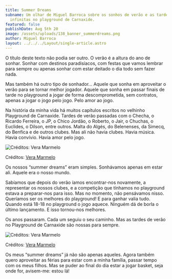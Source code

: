 ```yaml
---
title: Summer Dreams
subname: Um olhar de Miguel Barroca sobre os sonhos de verão e as tardes
  infinitas no playground de Carnaxide.
featured: false
publishDate: Aug 5th 20
image: /assets/uploads/138_banner_summerdreams.png
author: Miguel Barroca
layout: ../../../Layout/single-article.astro
---
```

O título deste texto não podia ser outro. O verão é a altura do ano de sonhar. Sonhar com destinos paradisíacos, com festas que vamos lembrar para sempre ou apenas sonhar com estar deitado o dia todo sem fazer nada. 

Mas também há outro tipo de sonhador... Aquele que sonha em aproveitar o verão para se tornar melhor jogador. Aquele que sonha em passar finais de tarde no playground a jogar de forma descomprometida, sem contratos, apenas a jogar o jogo pelo jogo. Pelo amor ao jogo. 

Na história da minha vida há muitos capítulos escritos no velhinho Playground de Carnaxide. Tardes de verão passadas com o Checha, o Ricardo Ferreira, o JP, o Chico Jordão, o Roberto, o Jair, o Chuchas, o Euclides, o Dilson, entre outros. Malta do Algés, do Belenenses, da Simecq, do Benfica e de outros clubes. Mas ali não havia clubes. Havia música. Havia convívio. Havia amor pelo jogo.

![Créditos: Vera Marmelo](/assets/uploads/miguel_01.png "Créditos: Vera Marmelo")

Créditos: [Vera Marmelo](http://veramarmelo.pt/)

Os nossos “summer dreams” eram simples. Sonhávamos apenas em estar ali. Aquele era o nosso mundo.

Sabíamos que depois do verão íamos encontrar-nos novamente, a representar os nossos clubes, e a competição que tínhamos no playground estava a preparar-nos para isso. Mas no momento, não pensávamos nisso. Queríamos ser os melhores do playground! E para ganhar valia tudo. Quando está 18-18 no playground o jogo aquece. Ninguém dá de borla o último lançamento. E isso tornou-nos melhores. 

Os anos passaram. Cada um seguiu o seu caminho. Mas as tardes de verão no Playground de Carnaxide são nossas para sempre.

![Créditos: Vera Marmelo](/assets/uploads/miguel_02.png "Créditos: Vera Marmelo")

Créditos: [Vera Marmelo](http://veramarmelo.pt/)

Os meus “summer dreams” já não são apenas aqueles. Agora também quero aproveitar as férias para estar com a minha família, passar tempo com os meus filhos. Mas se puder ao final do dia estar a jogar basket, seja onde for, avisem-me: estou lá!
